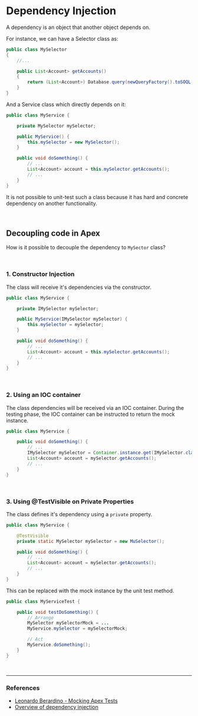 # Dependency Injection

A dependency is an object that another object depends on.

For instance, we can have a Selector class as:

```java
public class MySelector
{
    //...

    public List<Account> getAccounts()
    {
        return (List<Account>) Database.query(newQueryFactory().toSOQL());
    }
}
```

And a Service class which directly depends on it:

```java
public class MyService {

    private MySelector mySelector;

    public MyService() {
        this.mySelector = new MySelector();
    }

    public void doSomething() {
        // ...
        List<Account> account = this.mySelector.getAccounts();
        // ...
    }
}
```

It is not possible to unit-test such a class because it has hard and concrete dependency on another functionality.

<br>

## Decoupling code in Apex

How is it possible to decouple the dependency to `MySector` class?

<br>

### 1. Constructor Injection

The class will receive it's dependencies via the constructor.

```java
public class MyService {

    private IMySelector mySelector;

    public MyService(IMySelector mySelector) {
        this.mySelector = mySelector;
    }

    public void doSomething() {
        // ...
        List<Account> account = this.mySelector.getAccounts();
        // ...
    }
}
```

<br>

### 2. Using an IOC container

The class dependencies will be received via an IOC container. During the testing phase, the IOC container can be instructed to return the mock instance.

```java
public class MyService {

    public void doSomething() {
        // ...
        IMySelector mySelector = Container.instance.get(IMySelector.class);
        List<Account> account = mySelector.getAccounts();
        // ...
    }
}
```

<br>

### 3. Using @TestVisible on Private Properties

The class defines it's dependency using a `private` property.

```java
public class MyService {

    @TestVisible
    private static MySelector mySelector = new MuSelector();

    public void doSomething() {
        // ...
        List<Account> account = mySelector.getAccounts();
        // ...
    }
}
```

This can be replaced with the mock instance by the unit test method.

```java
public class MyServiceTest {

    public void testDoSomething() {
        // Arrange
        MySelector mySelectorMock = ...
        MyService.mySelector = mySelectorMock;

        // Act
        MyService.doSomething();
    }
}
```

<br>

---

### References

- [Leonardo Berardino - Mocking Apex Tests](https://youtu.be/ks6segNG0YI)
- [Overview of dependency injection](https://docs.microsoft.com/en-us/aspnet/core/fundamentals/dependency-injection?view=aspnetcore-5.0#overview-of-dependency-injection)